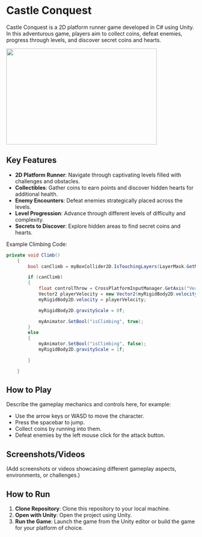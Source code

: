 # Castle Conquest

Castle Conquest is a 2D platform runner game developed in C# using Unity. In this adventurous game, players aim to collect coins, defeat enemies, progress through levels, and discover secret coins and hearts.

<img src="https://github.com/Npelletier91/Castle-Conquest-Game/assets/129113700/5afa5852-11fe-47c0-929f-5563831db2cd" width="400" height="255">



## Key Features

- **2D Platform Runner**: Navigate through captivating levels filled with challenges and obstacles.
- **Collectibles**: Gather coins to earn points and discover hidden hearts for additional health.
- **Enemy Encounters**: Defeat enemies strategically placed across the levels.
- **Level Progression**: Advance through different levels of difficulty and complexity.
- **Secrets to Discover**: Explore hidden areas to find secret coins and hearts.

Example Climbing Code:
```csharp
private void Climb()
    {
        bool canClimb = myBoxCollider2D.IsTouchingLayers(LayerMask.GetMask("Climbing"));

        if (canClimb)
        {
            float controlThrow = CrossPlatformInputManager.GetAxis("Vertical");
            Vector2 playerVelocity = new Vector2(myRigidBody2D.velocity.x, controlThrow * runSpeed);
            myRigidBody2D.velocity = playerVelocity;

            myRigidBody2D.gravityScale = 0f;

            myAnimator.SetBool("isClimbing", true);
        }
        else
        {
            myAnimator.SetBool("isClimbing", false);
            myRigidBody2D.gravityScale = 1f;

        }

    }
```

## How to Play

Describe the gameplay mechanics and controls here, for example:

- Use the arrow keys or WASD to move the character.
- Press the spacebar to jump.
- Collect coins by running into them.
- Defeat enemies by the left mouse click for the attack button.

## Screenshots/Videos

(Add screenshots or videos showcasing different gameplay aspects, environments, or challenges.)

## How to Run

1. **Clone Repository**: Clone this repository to your local machine.
2. **Open with Unity**: Open the project using Unity.
3. **Run the Game**: Launch the game from the Unity editor or build the game for your platform of choice.
